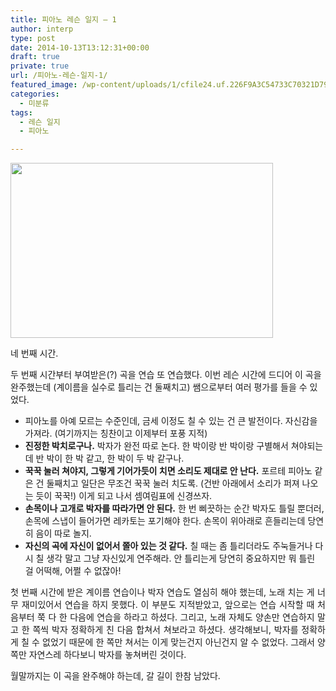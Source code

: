 ```yaml
---
title: 피아노 레슨 일지 – 1
author: interp
type: post
date: 2014-10-13T13:12:31+00:00
draft: true
private: true
url: /피아노-레슨-일지-1/
featured_image: /wp-content/uploads/1/cfile24.uf.226F9A3C54733C70321D79.jpg
categories:
  - 미분류
tags:
  - 레슨 일지
  - 피아노

---
```

<p style="text-align: center; clear: none; float: none;">
  <p style="text-align: left; clear: none; float: none;">
    <img src="http://interp.iwinv.net/wp-content/uploads/1/cfile24.uf.226F9A3C54733C70321D79.jpg" class="aligncenter" width="420" height="280" filename="large_9753778781.jpg" filemime="image/jpeg" style="width: 420px; height: 280px;" />
  </p>
  
  <p>
    네 번째 시간.
  </p>
  
  <p>
    두 번째 시간부터 부여받은(?) 곡을 연습 또 연습했다.&nbsp;이번&nbsp;레슨 시간에&nbsp;드디어 이 곡을 완주했는데 (계이름을 실수로 틀리는 건 둘째치고) 쌤으로부터 여러&nbsp;평가를 들을 수 있었다.&nbsp;
  </p>
  
  <ul style="list-style-type: disc;">
    <li>
      피아노를 아예 모르는 수준인데,&nbsp;금세 이정도 칠 수 있는&nbsp;건 큰 발전이다. 자신감을 가져라.&nbsp;(여기까지는 칭찬이고 이제부터 포풍 지적)
    </li>
    <li>
      <b>진정한 박치로구나.</b> 박자가 완전 따로 논다. 한 박이랑 반 박이랑 구별해서 쳐야되는데 반 박이 한 박 같고, 한 박이 두 박 같구나.
    </li>
    <li>
      <b>꾹꾹 눌러 쳐야지, 그렇게 기어가듯이 치면 소리도 제대로 안 난다.</b> 포르테&nbsp;피아노 같은 건&nbsp;둘째치고 일단은 무조건 꾹꾹 눌러 치도록. (건반 아래에서 소리가 퍼져 나오는 듯이 꾹꾹!) 이게 되고 나서&nbsp;셈여림표에 신경쓰자.
    </li>
    <li>
      <b>손목이나 고개로 박자를 따라가면 안 된다.</b>&nbsp;한 번 삐끗하는 순간 박자도 틀릴 뿐더러, 손목에 스냅이 들어가면 레카토는 포기해야 한다. 손목이 위아래로 흔들리는데 당연히 음이 따로 놀지.
    </li>
    <li>
      <b>자신의 곡에 자신이 없어서 쫄아 있는 것 같다.</b> 칠 때는 좀 틀리더라도 주눅들거나 다시 칠 생각 말고 그냥&nbsp;자신있게 연주해라. 안 틀리는게 당연히 중요하지만 뭐 틀린 걸 어떡해, 어쩔 수 없잖아!
    </li>
  </ul>
  
  <p style="text-align: justify;">
    첫 번째 시간에 받은 계이름 연습이나 박자 연습도 열심히 해야 했는데, 노래 치는 게 너무 재미있어서 연습을 하지 못했다. 이 부분도 지적받았고, 앞으로는 연습 시작할 때 처음부터 쭉 다 한 다음에 연습을 하라고 하셨다. 그리고, 노래 자체도 양손만 연습하지 말고 한 쪽씩 박자 정확하게 친 다음 합쳐서 쳐보라고 하셨다. 생각해보니, 박자를 정확하게 칠 수 없었기 때문에 한 쪽만 쳐서는 이게 맞는건지 아닌건지 알 수 없었다. 그래서 양쪽만 자연스레 하다보니 박자를 놓쳐버린 것이다.<!--/p-->
  </p>
  
  <p>
    월말까지는 이 곡을 완주해야 하는데, 갈 길이 한참 남았다.
  </p>